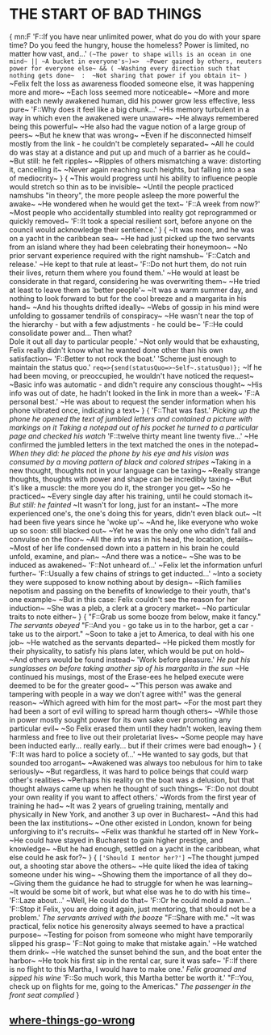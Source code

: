 # THE START OF BAD THINGS

{
mn:F
'F::If you have near unlimited power, what do you do with your spare time? 
Do you feed the hungry, house the homeless? 
Power is limited, no matter how vast, and...'
`(~The power to shape wills is an ocean in one mind~ || ~A bucket in everyone's~)=> 
~Power gained by others, neuters power for everyone else~ && (
~Washing every direction such that nothing gets done~ 
	: 
~Not sharing that power if you obtain it~
)
`
~Felix felt the loss as awareness flooded someone else, it was happening more and more~
~Each loss seemed more noticeable~
~More and more with each newly awakened human, did his power grow less effective, less pure~
'F::Why does it feel like a big chunk...'
~His memory turbulent in a way in which even the awakened were unaware~
~He always remembered being this powerful~
~He also had the vague notion of a large group of peers~
~But he knew that was wrong~
~Even if he disconnected himself mostly from the link - he couldn't be completely separated~
~All he could do was stay at a distance and put up and much of a barrier as he could~
~But still: he felt ripples~
~Ripples of others mismatching a wave: distorting it, cancelling it~
~Never again reaching such heights, but falling into a sea of mediocrity~
}
{
~This would progress until his ability to influence people would stretch so thin as to be invisible~
~Until the people practiced namshubs "in theory", the more people asleep the more powerful the awake~
~He wondered when he would get the text~
'F::A week from now?'
~Most people who accidentally stumbled into reality got reprogrammed or quickly removed~
'F::It took a special resilient sort, before anyone on the council would acknowledge their sentience.'
}
{
~It was noon, and he was on a yacht in the caribbean sea~
~He had just picked up the two servants from an island where they had been celebrating their honeymoon~
~No prior servant experience required with the right namshub~
'F::Catch and release.'
~He kept to that rule at least~
'F::Do not hurt them, do not ruin their lives, return them where you found them.'
~He would at least be considerate in that regard, considering he was overwriting them~
~He tried at least to leave them as 'better people'~
~It was a warm summer day, and  nothing to look forward to but for the cool breeze and a margarita in his hand~
~And his thoughts drifted ideally~
~Webs of gossip in his mind were unfolding to gossamer tendrils of conspiracy~
~He wasn't near the top of the hierarchy - but with a few adjustments - he could be~
'F::He could consolidate power and... 
Then what?  
Dole it out all day to particular people.'
~Not only would that be exhausting, Felix really didn't know what he wanted done other than his own satisfaction~
'F::Better to not rock the boat.'
'Scheme just enough to maintain the status quo.'
`req=>{send(statusQuo=>~Self~.statusQuo)};`
~If he had been moving, or preoccupied, he wouldn't have noticed the request~
~Basic info was automatic - and didn't require any conscious thought~
~His info was out of date, he hadn't looked in the link in more than a week~
'F::A personal best.'
~He was about to request the sender information when his phone vibrated once, indicating a text~
}
{
'F::That was fast.'
*Picking up the phone he opened the text of jumbled letters and contained a picture with markings on it*
*Taking a notepad out of his pocket he turned to a particular page and checked his watch*
'F::twelve thirty meant line twenty five...' 
~He confirmed the jumbled letters in the text matched the ones in the notepad~
*When they did: he placed the phone by his eye and his vision was consumed by a moving pattern of black and colored stripes*
~Taking in a new thought, thoughts not in your language can be taxing~
~Really strange thoughts, thoughts with power and shape can be incredibly taxing~
~But it's like a muscle: the more you do it, the stronger you get~
~So he practiced~
~Every single day after his training, until he could stomach it~ 
*But still: he fainted*
~It wasn't for long, just for an instant~
~The more experienced one's, the one's doing this for years, didn't even black out~
~It had been five years since he 'woke up'~ 
~And he, like everyone who woke up so soon: still blacked out~
~Yet he was the only one who didn't fall and convulse on the floor~
~All the info was in his head, the location, details~
~Most of her life condensed down into a pattern in his brain he could unfold, examine, and plan~
~And there was a notice~
~She was to be induced as awakened~
'F::Not unheard of...'
~Felix let the information unfurl further~
'F::Usually a few chains of strings to get inducted...'
~Into a society they were supposed to know nothing about by design~
~Rich families nepotism and passing on the benefits of knowledge to their youth, that's one example~
~But in this case: Felix couldn't see the reason for her induction~
~She was a pleb, a clerk at a grocery market~ 
~No particular traits to note either~
}
{
"F::Grab us some booze from below, make it fancy."
*The servants obeyed* 
"F::And you - go take us in to the harbor, get a car - take us to the airport."
~Soon to take a jet to America, to deal with his one job~
~He watched as the servants departed~
~He picked them mostly for their physicality, to satisfy his plans later, which would be put on hold~
~And others would be found instead~
'Work before pleasure.'
*He put his sunglasses on before taking another sip of his margarita in the sun*
~He continued his musings, most of the Erase-ees he helped execute were deemed to be for the greater good~
~"This person was awake and tampering with people in a way we don't agree with!" was the general reason~
~Which agreed with him for the most part~
~For the most part they had been a sort of evil willing to spread harm though others~
~While those in power mostly sought power for its own sake over promoting any particular evil~
~So Felix erased them until they hadn't woken, leaving them harmless and free to live out their proletariat lives~
~Some people may have been inducted early... really early... but if their crimes were bad enough~
}
{
'F::It was hard to police a society of...'
~He wanted to say gods, but that sounded too arrogant~
~Awakened was always too nebulous for him to take seriously~
~But regardless, it was hard to police beings that could warp other's realities~
~Perhaps his reality on the boat was a delusion, but that thought always came up when he thought of such things~
'F::Do not doubt your own reality if you want to affect others.'
~Words from the first year of training he had~
~It was 2 years of grueling training, mentally and physically in New York, and another 3 up over in Bucharest~
~And this had been the lax institutions~
~One other existed in London, known for being unforgiving to it's recruits~
~Felix was thankful he started off in New York~
~He could have stayed in Bucharest to gain higher prestige, and knowledge~
~But he had enough, settled on a yacht in the caribbean, what else could he ask for?~
}
{
`['Should I mentor her?']`
~The thought jumped out, a shooting star above the others~
~He quite liked the idea of taking someone under his wing~
~Showing them the importance of all they do~
~Giving them the guidance he had to struggle for when he was learning~
~It would be some bit of work, but what else was he to do with his time~
'F::Laze about...'
~Well, He could do that~
'F::Or he could mold a pawn...'
'F::Stop it Felix, you are doing it again, just mentoring, that should not be a problem.'
*The servants arrived with the booze*
"F::Share with me."
~It was practical, felix notice his generosity always seemed to have a practical purpose~
~Testing for poison from someone who might have temporarily slipped his grasp~
'F::Not going to make that mistake again.'
~He watched them drink~
~He watched the sunset behind the sun, and the boat enter the harbor~
~He took his first sip in the rental car, sure it was safe~
'F::If there is no flight to this Martha, I would have to make one.'
*Felix groaned and sipped his wine*
'F::So much work, this Martha better be worth it.'
"F::You, check up on flights for me, going to the Americas."
*The passenger in the front seat complied*
}

## [where-things-go-wrong](where-things-go-wrong.md)
